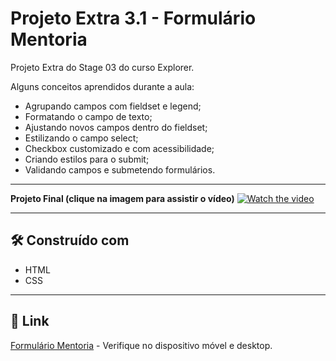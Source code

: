# Projeto Extra 3.1 - Formulário Mentoria

Projeto Extra do Stage 03 do curso Explorer.


Alguns conceitos aprendidos durante a aula:
- Agrupando campos com fieldset e legend;
- Formatando o campo de texto;
- Ajustando novos campos dentro do fieldset;
- Estilizando o campo select;
- Checkbox customizado e com acessibilidade;
- Criando estilos para o submit;
- Validando campos e submetendo formulários.

---

**Projeto Final (clique na imagem para assistir o vídeo)**
[![Watch the video](https://i.ibb.co/h2x67M7/image.png)](https://clipchamp.com/watch/qWVd3vl185M)

---

## 🛠️ Construído com

* HTML
* CSS

---

## 📌 Link

[Formulário Mentoria](https://rocketseat-projeto-extra3-1-formulario-mentoria.vercel.app/) - Verifique no dispositivo móvel e desktop.